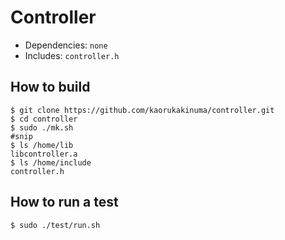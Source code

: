 # Controller

+ Dependencies: `none`
+ Includes: `controller.h`


## How to build

```
$ git clone https://github.com/kaorukakinuma/controller.git
$ cd controller
$ sudo ./mk.sh
#snip
$ ls /home/lib
libcontroller.a
$ ls /home/include
controller.h
```


## How to run a test

```
$ sudo ./test/run.sh
```
